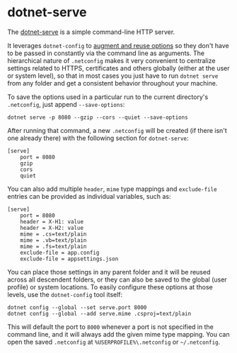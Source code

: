 # dotnet-serve

The [dotnet-serve](https://www.nuget.org/packages/dotnet-serve/) is a simple 
command-line HTTP server.

It leverages `dotnet-config` to [augment and reuse options](https://github.com/natemcmaster/dotnet-serve#reusing-options-with-netconfig) 
so they don't have to be passed in constantly via the command line as arguments. 
The hierarchical nature of `.netconfig` makes it very convenient to centralize 
settings related to HTTPS, certificates and others globally (either at the user 
or system level), so that in most cases you just have to run `dotnet serve` from 
any folder and get a consistent behavior throughout your machine.

To save the options used in a particular run to the current directory's `.netconfig`, just append 
`--save-options`:

```
dotnet serve -p 8080 --gzip --cors --quiet --save-options
```

After running that command, a new `.netconfig` will be created (if there isn't one already there) 
with the following section for `dotnet-serve`:

```gitconfig
[serve]
	port = 8080
	gzip
	cors
	quiet
```

You can also add multiple `header`, `mime` type mappings and `exclude-file` entries can be provided as
individual variables, such as:

```gitconfig
[serve]
	port = 8080
    header = X-H1: value
    header = X-H2: value
    mime = .cs=text/plain
    mime = .vb=text/plain
    mime = .fs=text/plain
    exclude-file = app.config
    exclude-file = appsettings.json
```

You can place those settings in any parent folder and it will be reused across all descendent 
folders, or they can also be saved to the global (user profile) or system locations. To easily 
configure these options at those levels, use the `dotnet-config` tool itself:

```
dotnet config --global --set serve.port 8000
dotnet config --global --add serve.mime .csproj=text/plain
```

This will default the port to `8000` whenever a port is not specified in the command line, 
and it will always add the given mime type mapping. You can open the saved `.netconfig` 
at `%USERPROFILE%\.netconfig` or `~/.netconfig`.
